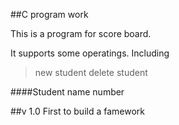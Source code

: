 ##C program work

This is a program for score board.

It supports some operatings.
Including
>new student
>delete student


####Student
    name
    number



##v 1.0
First to build a famework